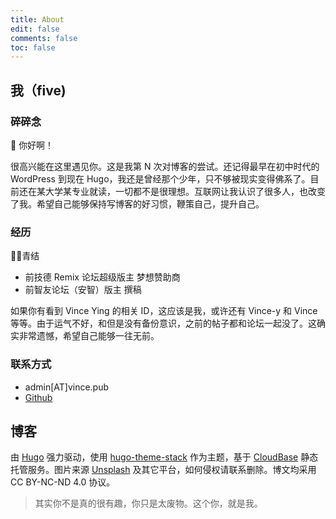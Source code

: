 ```yaml
---
title: About
edit: false
comments: false
toc: false
---
```



## 我（five)

### 碎碎念

👋 你好啊！

很高兴能在这里遇见你。这是我第 N 次对博客的尝试。还记得最早在初中时代的 WordPress 到现在 Hugo，我还是曾经那个少年，只不够被现实变得佛系了。目前还在某大学某专业就读，一切都不是很理想。互联网让我认识了很多人，也改变了我。希望自己能够保持写博客的好习惯，鞭策自己，提升自己。

### 经历

‍👨‍🦳青结

- 前技德 Remix 论坛超级版主 梦想赞助商
- 前智友论坛（安智）版主 撰稿

如果你有看到 Vince Ying 的相关 ID，这应该是我，或许还有 Vince-y 和 Vince 等等。由于运气不好，和但是没有备份意识，之前的帖子都和论坛一起没了。这确实非常遗憾，希望自己能够一往无前。

### 联系方式

- admin[AT]vince.pub
- [Github](https://github.com/vinceying)

## 博客

由 [Hugo](https://gohugo.io/) 强力驱动，使用 [hugo-theme-stack](https://github.com/CaiJimmy/hugo-theme-stack) 作为主题，基于 [CloudBase](https://cloud.tencent.com/product/tcb?from=12334) 静态托管服务。图片来源 [Unsplash](https://unsplash.com/) 及其它平台，如何侵权请联系删除。博文均采用 CC BY-NC-ND 4.0 协议。

> 其实你不是真的很有趣，你只是太废物。这个你，就是我。
